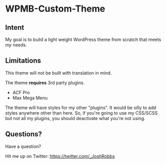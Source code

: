 # WPMB-Custom-Theme

## Intent
My goal is to build a light weight WordPress theme from scratch that meets *my* needs.

## Limitations
This theme will not be built with translation in mind.

The theme **requires** 3rd party plugins.
- ACF Pro
- Max Mega Menu

The theme will have styles for my other "plugins". It would be silly to add styles anywhere other than here. So, if you're going to use my CSS/SCSS but not all my plugins, you should deactivate what you're not using.

## Questions?

Have a question?

Hit me up on Twitter: https://twitter.com/_JoshRobbs